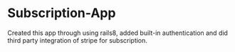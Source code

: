 # Subscription-App
Created this app through using rails8, added built-in authentication and did third party integration of stripe for subscription.
